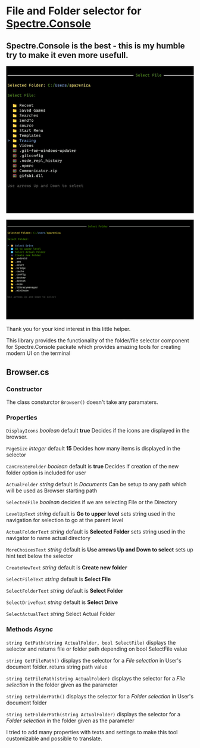 # File and Folder selector for 	[Spectre.Console](https://github.com/spectreconsole)

## Spectre.Console is the best - this is my humble try to make it even more usefull.

![preview](preview.jpg)

![folder selector](folderSelector.png)

Thank you for your kind interest in this little helper. 

This library provides the functionality of the folder/file selector component for Spectre.Console packate which provides amazing tools for creating modern UI on the terminal 

## Browser.cs

### Constructor

The class consturctor `Browser()` doesn't take any paramaters.

### Properties 

`DisplayIcons` *boolean* default **true** Decides if the icons are displayed in the browser.

`PageSize` *integer* default **15** Decides how many items is displayed in the selector

`CanCreateFolder` *boolean* default is **true** Decides if creation of the new folder option is included for user

`ActualFolder` *string* default is *Documents* Can be setup to any path which will be used as Browser starting path

`SelectedFile` *boolean* decides if we are selecting File or the Directory

`LevelUpText` *string* default is **Go to upper level** sets string used in the navigation for selection to go at the parent level

`ActualFolderText` *string* default is **Selected Folder** sets string used in the navigator to name actual directory

`MoreChoicesText` *string* default is **Use arrows Up and Down to select** sets up hint text below the selector

`CreateNewText` *string* default is **Create new folder** 

`SelectFileText` *string* default is **Select File**

`SelectFolderText` *string* default is **Select Folder**

`SelectDriveText` *string* default is **Select Drive**

`SelectActualText` *string* Select Actual Folder

### Methods *Async*

`string GetPath(string ActualFolder, bool SelectFile)` displays the selector and returns  file or folder path depending on bool SelectFile value

`string GetFilePath()` displays the selector for a *File selection* in User's document folder. retuns string path value

`string GetFilePath(string ActualFolder)` displays the selector for a *File selection* in the folder given as the parameter

`string GetFolderPath()` displays the selector for a *Folder selection* in User's document folder

`string GetFolderPath(string ActualFolder)` displays the selector for a *Folder selection* in the folder given as the parameter


I tried to add many properties with texts and settings to make this tool customizable and possible to translate. 

